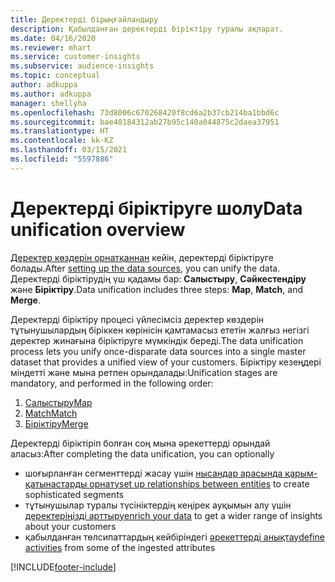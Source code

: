 ```yaml
---
title: Деректерді бірыңғайландыру
description: Қабылданған деректерді біріктіру туралы ақпарат.
ms.date: 04/16/2020
ms.reviewer: mhart
ms.service: customer-insights
ms.subservice: audience-insights
ms.topic: conceptual
author: adkuppa
ms.author: adkuppa
manager: shellyha
ms.openlocfilehash: 73d8006c670268420f8cd6a2b37cb214ba1bbd6c
ms.sourcegitcommit: bae40184312ab27b95c140a044875c2daea37951
ms.translationtype: HT
ms.contentlocale: kk-KZ
ms.lasthandoff: 03/15/2021
ms.locfileid: "5597886"
---
```

# <a name="data-unification-overview"></a><span data-ttu-id="81cf1-103">Деректерді біріктіруге шолу</span><span class="sxs-lookup"><span data-stu-id="81cf1-103">Data unification overview</span></span>

<span data-ttu-id="81cf1-104">[Деректер көздерін орнатқаннан](data-sources.md) кейін, деректерді біріктіруге болады.</span><span class="sxs-lookup"><span data-stu-id="81cf1-104">After [setting up the data sources](data-sources.md), you can unify the data.</span></span> <span data-ttu-id="81cf1-105">Деректерді біріктірудің үш қадамы бар: **Салыстыру**, **Сәйкестендіру** және **Біріктіру**.</span><span class="sxs-lookup"><span data-stu-id="81cf1-105">Data unification includes three steps: **Map**, **Match**, and **Merge**.</span></span>

<span data-ttu-id="81cf1-106">Деректерді біріктіру процесі үйлесімсіз деректер көздерін тұтынушылардың біріккен көрінісін қамтамасыз ететін жалғыз негізгі деректер жинағына біріктіруге мүмкіндік береді.</span><span class="sxs-lookup"><span data-stu-id="81cf1-106">The data unification process lets you unify once-disparate data sources into a single master dataset that provides a unified view of your customers.</span></span> <span data-ttu-id="81cf1-107">Біріктіру кезеңдері міндетті және мына ретпен орындалады:</span><span class="sxs-lookup"><span data-stu-id="81cf1-107">Unification stages are mandatory, and performed in the following order:</span></span>

1. [<span data-ttu-id="81cf1-108">Салыстыру</span><span class="sxs-lookup"><span data-stu-id="81cf1-108">Map</span></span>](map-entities.md)
2. [<span data-ttu-id="81cf1-109">Match</span><span class="sxs-lookup"><span data-stu-id="81cf1-109">Match</span></span>](match-entities.md)
3. [<span data-ttu-id="81cf1-110">Біріктіру</span><span class="sxs-lookup"><span data-stu-id="81cf1-110">Merge</span></span>](merge-entities.md)

<span data-ttu-id="81cf1-111">Деректерді біріктіріп болған соң мына әрекеттерді орындай аласыз:</span><span class="sxs-lookup"><span data-stu-id="81cf1-111">After completing the data unification, you can optionally</span></span>

- <span data-ttu-id="81cf1-112">шоғырланған сегменттерді жасау үшін [нысандар арасында қарым-қатынастарды орнату](relationships.md)</span><span class="sxs-lookup"><span data-stu-id="81cf1-112">[set up relationships between entities](relationships.md) to create sophisticated segments</span></span>
- <span data-ttu-id="81cf1-113">тұтынушылар туралы түсініктердің кеңірек ауқымын алу үшін [деректеріңізді арттыру](enrichment-hub.md)</span><span class="sxs-lookup"><span data-stu-id="81cf1-113">[enrich your data](enrichment-hub.md) to get a wider range of insights about your customers</span></span>
- <span data-ttu-id="81cf1-114">қабылданған төлсипаттардың кейбіріндегі [әрекеттерді анықтау](activities.md)</span><span class="sxs-lookup"><span data-stu-id="81cf1-114">[define activities](activities.md) from some of the ingested attributes</span></span>


[!INCLUDE[footer-include](../includes/footer-banner.md)]